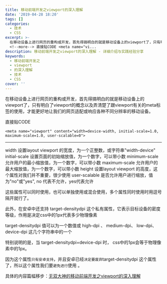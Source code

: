 ```yaml
---
title: 移动前端开发之viewport的深入理解
date: '2019-04-28 18:20'
tags: []
categories:
  - 技术
  - CSS
excerpt: >-
  在移动设备上进行网页的重构或开发，首先得搞明白的就是移动设备上的viewport了，只有明白了viewport的概念以及弄清楚了跟viewport有关的meta标签的使用，才能更好地让我们的网页适配或响应各种不同分辨率的移动设备。
  <!--more--> 直接贴CODE <meta name="vi...
description: 移动前端开发之viewport的深入理解 - 详细介绍与实践经验分享
keywords:
  - 移动前端开发之
  - viewport
  - 的深入理解
  - 技术
  - CSS
cover: ''
---
```


在移动设备上进行网页的重构或开发，首先得搞明白的就是移动设备上的viewport了，只有明白了viewport的概念以及弄清楚了跟viewport有关的meta标签的使用，才能更好地让我们的网页适配或响应各种不同分辨率的移动设备。

<!--more-->

直接贴CODE

```
<meta name="viewport" content="width=device-width, initial-scale=1.0, maximum-scale=1.0, user-scalable=0">
```

---

width            设置layout viewport  的宽度，为一个正整数，或字符串"width-device"
initial-scale    设置页面的初始缩放值，为一个数字，可以带小数
minimum-scale    允许用户的最小缩放值，为一个数字，可以带小数
maximum-scale    允许用户的最大缩放值，为一个数字，可以带小数
height            设置layout viewport  的高度，这个属性对我们并不重要，很少使用
user-scalable    是否允许用户进行缩放，值为"no"或"yes", no 代表不允许，yes代表允许

这些属性可以同时使用，也可以单独使用或混合使用，多个属性同时使用时用逗号隔开就行了。

此外，在安卓中还支持  target-densitydpi  这个私有属性，它表示目标设备的密度等级，作用是决定css中的1px代表多少物理像素

target-densitydpi     值可以为一个数值或 high-dpi 、 medium-dpi、 low-dpi、 device-dpi 这几个字符串中的一个

特别说明的是，当 target-densitydpi=device-dpi 时， css中的1px会等于物理像素中的1px。

因为这个属性`只有安卓支持`，并且安卓已经`决定要废弃`target-densitydpi  这个属性了，所以这个属性我们要`避免进行`使用  。

具体的内容篇幅移步：[无双大神的移动前端开发之viewport的深入理解][1]

[1]: http://www.cnblogs.com/2050/p/3877280.html
